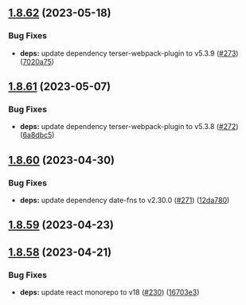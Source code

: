 ## [1.8.62](https://github.com/dds/bosabosa.org/compare/v1.8.61...v1.8.62) (2023-05-18)


### Bug Fixes

* **deps:** update dependency terser-webpack-plugin to v5.3.9 ([#273](https://github.com/dds/bosabosa.org/issues/273)) ([7020a75](https://github.com/dds/bosabosa.org/commit/7020a752035d79fd07a4c45ddd9d95030e1b3c29))



## [1.8.61](https://github.com/dds/bosabosa.org/compare/v1.8.60...v1.8.61) (2023-05-07)


### Bug Fixes

* **deps:** update dependency terser-webpack-plugin to v5.3.8 ([#272](https://github.com/dds/bosabosa.org/issues/272)) ([6a8dbc5](https://github.com/dds/bosabosa.org/commit/6a8dbc5da588bfb538a9c5465ac6307e44885727))



## [1.8.60](https://github.com/dds/bosabosa.org/compare/v1.8.59...v1.8.60) (2023-04-30)


### Bug Fixes

* **deps:** update dependency date-fns to v2.30.0 ([#271](https://github.com/dds/bosabosa.org/issues/271)) ([12da780](https://github.com/dds/bosabosa.org/commit/12da78078c566d233154aaa8429bb89ea8e51907))



## [1.8.59](https://github.com/dds/bosabosa.org/compare/v1.8.58...v1.8.59) (2023-04-23)



## [1.8.58](https://github.com/dds/bosabosa.org/compare/v1.8.57...v1.8.58) (2023-04-21)


### Bug Fixes

* **deps:** update react monorepo to v18 ([#230](https://github.com/dds/bosabosa.org/issues/230)) ([16703e3](https://github.com/dds/bosabosa.org/commit/16703e360c88a5047b179f895192390dc08f8bb8))



